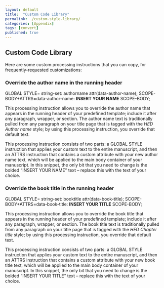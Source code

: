 ```yaml
---
layout: default
title:  "Custom Code Library"
permalink:  /custom-style-library/
categories: [Appendix]
tags: [convert]
published: true
---
```


<section data-type="appendix" class="hsecappendix" data-hederis-type="hsecappendix" id="custom-style-library" data-pi-attrs="id: custom-style-library; data-tags: convert;" role="doc-appendix" data-tags="convert" data-author-name=" " data-book-title=" " title="Custom Code Library"><h1 data-hederis-type="hblkchaptitle" class="hblkchaptitle" id="p4cZT8KyK">Custom Code Library</h1>
    <p class="hblkp" data-hederis-type="hblkp" id="pYjbGq7NW">Here are some custom processing instructions that you can copy, for frequently-requested customizations:</p>
    <section class="hwprsubsection" data-hederis-type="hwprsubsection" id="p2Vm81nWG" data-type="subsection" title="Override the author name in the running header"><h1 data-hederis-type="hblktitle" class="hblktitle" id="pUEDamQTQ">Override the author name in the running header</h1>
    <div class="hwprliteral" data-hederis-type="hwprliteral" id="pkMcHrRgu" data-type="programlisting" role="doc-example"><p class="hblkcode" data-hederis-type="hblkcode" id="ptNu8CsRz">GLOBAL STYLE= string-set: authorname attr(data-author-name); SCOPE-BODY+ATTRS=data-author-name: <strong data-hederis-type="hspanstrong">INSERT YOUR NAME</strong> SCOPE-BODY;</p></div>
    <p class="hblkp" data-hederis-type="hblkp" id="pQrghyr2e">This processing instruction allows you to override the author name that appears in the running header of your predefined template; include it after any paragraph, wrapper, or section. The author name text is traditionally pulled from any paragraph on your title page that is tagged with the <em data-hederis-type="hspanem">HED Author name</em> style; by using this processing instruction, you override that default text.</p>
    <p class="hblkp" data-hederis-type="hblkp" id="pdXA1xwM6">This processing instruction consists of two parts: a GLOBAL STYLE instruction that applies your custom text to the entire manuscript, and then an ATTRS instruction that contains a custom attribute with your new author name text, which will be applied to the main body container of your manuscript. In this snippet, the only bit that you need to change is the bolded &#8220;INSERT YOUR NAME&#8221; text &#8211; replace this with the text of your choice.</p>
    </section>
    <section class="hwprsubsection" data-hederis-type="hwprsubsection" id="p1ROF8BTy" data-type="subsection" title="Override the book title in the running header"><h1 data-hederis-type="hblktitle" class="hblktitle" id="pZkRkRXhD">Override the book title in the running header</h1>
    <div class="hwprliteral" data-hederis-type="hwprliteral" id="pEQxSC5cP" data-type="programlisting" role="doc-example"><p class="hblkcode" data-hederis-type="hblkcode" id="pIkkrOGVP">GLOBAL STYLE= string-set: booktitle attr(data-book-title); SCOPE-BODY+ATTRS=data-book-title: <strong data-hederis-type="hspanstrong">INSERT YOUR </strong><strong data-hederis-type="hspanstrong">TITLE</strong> SCOPE-BODY;</p></div>
    <p class="hblkp" data-hederis-type="hblkp" id="pFGjS6CCb">This processing instruction allows you to override the book title that appears in the running header of your predefined template; include it after any paragraph, wrapper, or section. The book title text is traditionally pulled from any paragraph on your title page that is tagged with the <em data-hederis-type="hspanem">HED </em><em data-hederis-type="hspanem">Chapter</em><em data-hederis-type="hspanem"> </em><em data-hederis-type="hspanem">title</em> style; by using this processing instruction, you override that default text.</p>
    <p class="hblkp" data-hederis-type="hblkp" id="p1zIxVIuc">This processing instruction consists of two parts: a GLOBAL STYLE instruction that applies your custom text to the entire manuscript, and then an ATTRS instruction that contains a custom attribute with your new book title text, which will be applied to the main body container of your manuscript. In this snippet, the only bit that you need to change is the bolded &#8220;INSERT YOUR TITLE&#8221; text &#8211; replace this with the text of your choice.</p>
    </section>
    </section>
    